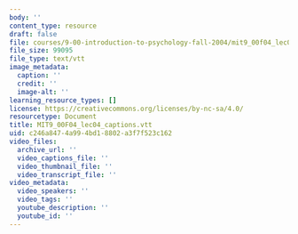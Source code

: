 ```yaml
---
body: ''
content_type: resource
draft: false
file: courses/9-00-introduction-to-psychology-fall-2004/mit9_00f04_lec04_captions.vtt
file_size: 99095
file_type: text/vtt
image_metadata:
  caption: ''
  credit: ''
  image-alt: ''
learning_resource_types: []
license: https://creativecommons.org/licenses/by-nc-sa/4.0/
resourcetype: Document
title: MIT9_00F04_lec04_captions.vtt
uid: c246a847-4a99-4bd1-8802-a3f7f523c162
video_files:
  archive_url: ''
  video_captions_file: ''
  video_thumbnail_file: ''
  video_transcript_file: ''
video_metadata:
  video_speakers: ''
  video_tags: ''
  youtube_description: ''
  youtube_id: ''
---
```

